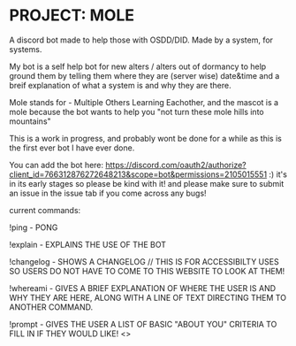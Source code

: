 # PROJECT: MOLE
A discord bot made to help those with OSDD/DID. Made by a system, for systems.

My bot is a self help bot for new alters / alters out of dormancy to help ground them by telling them where they are (server wise) date&time and a breif explanation of what a system is and why they are there. 

Mole stands for - Multiple Others Learning Eachother, and the mascot is a mole because the bot wants to help you "not turn these mole hills into mountains" 

This is a work in progress, and probably wont be done for a while as this is the first ever bot I have ever done. 

You can add the bot here: https://discord.com/oauth2/authorize?client_id=766312876272648213&scope=bot&permissions=2105015551 :) it's in its early stages so please be kind with it! 
and please make sure to submit an issue in the issue tab if you come across any bugs!

current commands:


!ping - PONG <br>


!explain - EXPLAINS THE USE OF THE BOT <b4>
  
  
!changelog - SHOWS A CHANGELOG // THIS IS FOR ACCESSIBILTY USES SO USERS DO NOT HAVE TO COME TO THIS WEBSITE TO LOOK AT THEM! 

!whereami - GIVES A BRIEF EXPLANATION OF WHERE THE USER IS AND WHY THEY ARE HERE, ALONG WITH A LINE OF TEXT DIRECTING THEM TO ANOTHER COMMAND.

!prompt - GIVES THE USER A LIST OF BASIC "ABOUT YOU" CRITERIA TO FILL IN IF THEY WOULD LIKE! <<THIS DOES NOT LOG>>
